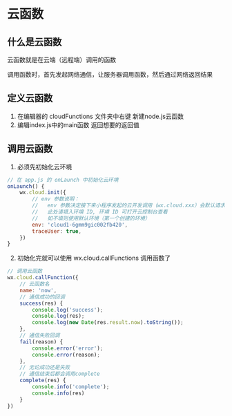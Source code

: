# 云函数

## 什么是云函数
云函数就是在云端（远程端）调用的函数

调用函数时，首先发起网络通信，让服务器调用函数，然后通过网络返回结果

## 定义云函数
1. 在编辑器的 cloudFunctions 文件夹中右键 新建node.js云函数
2. 编辑index.js中的main函数 返回想要的返回值

## 调用云函数
1. 必须先初始化云环境
```js
// 在 app.js 的 onLaunch 中初始化云环境
onLaunch() {
    wx.cloud.init({
        // env 参数说明：
        //   env 参数决定接下来小程序发起的云开发调用（wx.cloud.xxx）会默认请求到哪个云环境的资源
        //   此处请填入环境 ID, 环境 ID 可打开云控制台查看
        //   如不填则使用默认环境（第一个创建的环境）
        env: 'cloud1-6gmm9gic002fb420',
        traceUser: true,
    })
}
```
2. 初始化完就可以使用 wx.cloud.callFunctions 调用函数了
```js
// 调用云函数
wx.cloud.callFunction({
    // 云函数名
    name: 'now',
    // 通信成功的回调
    success(res) {
        console.log('success');
        console.log(res);
        console.log(new Date(res.result.now).toString());
    },
    // 通信失败回调
    fail(reason) {
        console.error('error');
        console.error(reason);
    },
    // 无论成功还是失败
    // 通信结束后都会调用complete
    complete(res) {
        console.info('complete');
        console.info(res)
    }
})
```
